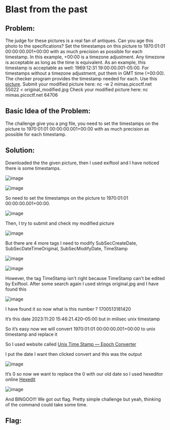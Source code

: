 # Blast from the past

## Problem:

The judge for these pictures is a real fan of antiques. Can you age this photo to the specifications?
Set the timestamps on this picture to 1970:01:01 00:00:00.001+00:00 with as much precision as possible for each timestamp. In this example, +00:00 is a timezone adjustment. Any timezone is acceptable as long as the time is equivalent. As an example, this timestamp is acceptable as well: 1969:12:31 19:00:00.001-05:00. For timestamps without a timezone adjustment, put them in GMT time (+00:00). The checker program provides the timestamp needed for each.
Use this [picture](https://artifacts.picoctf.net/c_mimas/74/original.jpg).
Submit your modified picture here:
nc -w 2 mimas.picoctf.net 55022 < original_modified.jpg
Check your modified picture here:
nc mimas.picoctf.net 64706
## Basic Idea of the Problem:

The challenge give you a png file, you need to set the timestamps on the picture to 1970:01:01 00:00:00.001+00:00 with as much precision as possible for each timestamp.

## Solution:

Downloaded the the given picture, then I used exiftool and I have noticed there is some timestamps.

![image](https://github.com/Duck8605/ex-pic/blob/main/Blast%20from%20the%20past.png)

![image](https://github.com/Duck8605/ex-pic/blob/main/Blast%20from%20the%20past%201.png)

So need to set the timestamps on the picture to 1970:01:01 00:00:00.001+00:00.

![image](https://github.com/Duck8605/ex-pic/blob/main/Blast%20from%20the%20past%202.png)

Then, I try to submit and check my modified picture

![image](https://github.com/Duck8605/ex-pic/blob/main/Blast%20from%20the%20past%203.png)

But there are 4 more tags I need to modify SubSecCreateDate, SubSecDateTimeOriginal, SubSecModifyDate, TimeStamp

![image](https://github.com/Duck8605/ex-pic/blob/main/Blast%20from%20the%20past%204.png)

![image](https://github.com/Duck8605/ex-pic/blob/main/Blast%20from%20the%20past%206.png)

However, the tag TimeStamp isn't right because TimeStamp can't be edited by Exiftool.
After some search again I used strings original.jpg and I have found this

![image](https://github.com/user-attachments/assets/ffd16233-b510-42d5-8fcc-0a4e229ca641)

I have found it so now what is this number ? 1700513181420

It’s this date 2023:11:20 15:46:21.420–05:00 but in milisec unix timestamp

So it’s easy now we will convert 1970:01:01 00:00:00.001+00:00 to unix timestamp and replace it

So I used website called [Unix Time Stamp — Epoch Converter](https://www.unixtimestamp.com/)

I put the date I want then clicked convert and this was the output

![image](![image](https://github.com/user-attachments/assets/ffd16233-b510-42d5-8fcc-0a4e229ca641))

It’s 0 so now we want to replace the 0 with our old date so I used hexeditor
online [Hexedit](https://hexed.it/)

![image](https://github.com/user-attachments/assets/23d6d7fb-5b8c-430d-bff4-afa42259308e)



And BINGOO!!! We got out flag. Pretty simple challenge but yeah, thinking of the command could take some time.

## Flag:


